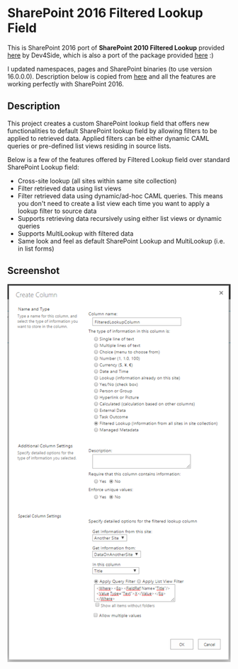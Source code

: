# SharePoint 2016 Filtered Lookup Field

This is SharePoint 2016 port of **SharePoint 2010 Filtered Lookup** provided [here](http://sp2010filteredlookup.codeplex.com/) by Dev4Side, which is also a port of the package provided [here](http://filteredlookup.codeplex.com/) :)

I updated namespaces, pages and SharePoint binaries (to use version 16.0.0.0). Description below is copied from [here](http://filteredlookup.codeplex.com/) and all the features are working perfectly with SharePoint 2016.

## Description
This project creates a custom SharePoint lookup field that offers new functionalities to default SharePoint lookup field by allowing filters to be applied to retrieved data. Applied filters can be either dynamic CAML queries or pre-defined list views residing in source lists.

Below is a few of the features offered by Filtered Lookup field over standard SharePoint Lookup field:  
* Cross-site lookup (all sites within same site collection)
* Filter retrieved data using list views
* Filter retrieved data using dynamic/ad-hoc CAML queries. This means you don't need to create a list view each time you want to apply a lookup filter to source data
* Supports retrieving data recursively using either list views or dynamic queries
* Supports MultiLookup with filtered data
* Same look and feel as default SharePoint Lookup and MultiLookup (i.e. in list forms)

## Screenshot
![filtered_lookup_sp2016.png](https://raw.githubusercontent.com/hasangok/sharepoint-2016-filtered-lookup-field/master/filtered_lookup_sp2016.png)
